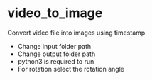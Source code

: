 # video_to_image
Convert video file into images using timestamp 
* Change input folder path
* Change output folder path
* python3 is required to run 
* For rotation select the rotation angle
